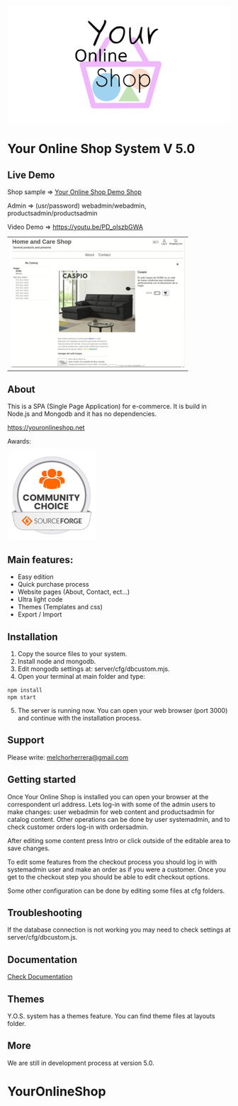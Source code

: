 ![Your Online Shop](assets/logotype.png "Your Online Shop")

# Your Online Shop System V 5.0

## Live Demo

Shop sample => [Your Online Shop Demo Shop](https://youronlineshop.net/sample/)

Admin => (usr/password) webadmin/webadmin, productsadmin/productsadmin

Video Demo => https://youtu.be/PD_olszbGWA
<table>
  <tr>
    <td>
    <a href="https://youtu.be/PD_olszbGWA"><img src="assets/youtube.webp"></a>
    </td>
  </tr>
</table>

## About

This is a SPA (Single Page Application) for e-commerce. It is build in Node.js and Mongodb and it has no dependencies.

https://youronlineshop.net

Awards:

<img src="assets/oss-community-choice-white.svg" alt="Community choice" width="200"/>

## Main features:

- Easy edition
- Quick purchase process
- Website pages (About, Contact, ect...)
- Ultra light code
- Themes (Templates and css)
- Export / Import


## Installation

1. Copy the source files to your system.
2. Install node and mongodb.
3. Edit mongodb settings at: server/cfg/dbcustom.mjs.
4. Open your terminal at main folder and type:
```
npm install 
npm start
```
5. The server is running now. You can open your web browser (port 3000) and continue with the installation process.

## Support

Please write: melchorherrera@gmail.com


## Getting started

Once Your Online Shop is installed you can open your browser at the correspondent url address. Lets log-in with some of the admin users to make changes: user webadmin for web content and productsadmin for catalog content. Other operations can be done by user systemadmin, and to check customer orders log-in with ordersadmin.

After editing some content press Intro or click outside of the editable area to save changes.

To edit some features from the checkout process you should log in with systemadmin user and make an order as if you were a customer. Once you get to the checkout step you should be able to edit checkout options.

Some other configuration can be done by editing some files at cfg folders.


## Troubleshooting

If the database connection is not working you may need to check settings at server/cfg/dbcustom.js.


## Documentation

[Check Documentation](docs/overview.md)


## Themes

Y.O.S. system has a themes feature. You can find theme files at layouts folder.


## More

We are still in development process at version 5.0.
# YourOnlineShop
